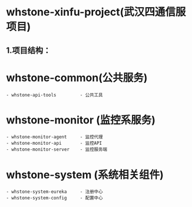 # whstone-xinfu-project(武汉四通信服项目)

## 1.项目结构：
   # whstone-common(公共服务)
    - whstone-api-tools         - 公共工具
   # whstone-monitor (监控系服务)
    - whstone-monitor-agent     - 监控代理
    - whstone-monitor-api       - 监控API
    - whstone-monitor-server    - 监控服务端
   # whstone-system (系统相关组件)
    - whstone-system-eureka     - 注册中心
    - whstone-system-config     - 配置中心

